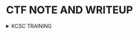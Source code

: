 # CTF NOTE AND WRITEUP
<details>
<summary>KCSC TRAINING</summary>

<p>
  
| Name |
| :---: |
| [Crackmexx](https://github.com/Ajomix/CTF/blob/main/TRAINNING/CRACKMEXX.md) |

